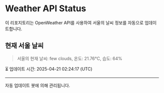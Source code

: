 
# Weather API Status

이 리포지토리는 OpenWeather API를 사용하여 서울의 날씨 정보를 자동으로 업데이트합니다.

## 현재 서울 날씨
> 서울의 현재 날씨: few clouds, 온도: 21.76°C, 습도: 64%

⏳ 업데이트 시간: 2025-04-21 02:24:17 (UTC)

---
자동 업데이트 봇에 의해 관리됩니다.
